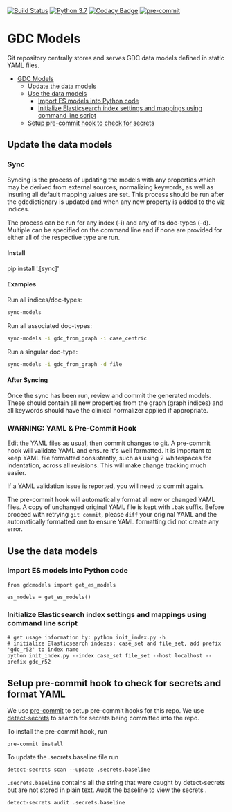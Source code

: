 [![Build Status](https://travis-ci.org/NCI-GDC/gdc-models.svg)](https://travis-ci.org/NCI-GDC/gdc-models)
[![Python 3.7](https://img.shields.io/badge/python-3.7-blue.svg)](https://www.python.org/downloads/release/python-370/)
[![Codacy Badge](https://api.codacy.com/project/badge/Grade/f71223e269e64eaaa9f6069ceab526c2)](https://www.codacy.com/manual/NCI-GDC/gdc-models?utm_source=github.com&amp;utm_medium=referral&amp;utm_content=NCI-GDC/gdc-models&amp;utm_campaign=Badge_Grade)
[![pre-commit](https://img.shields.io/badge/pre--commit-enabled-brightgreen?logo=pre-commit&logoColor=white)](https://github.com/pre-commit/pre-commit)

# GDC Models

Git repository centrally stores and serves GDC data models defined in static YAML files.

- [GDC Models](#gdc-models)
  - [Update the data models](#update-the-data-models)
  - [Use the data models](#use-the-data-models)
    - [Import ES models into Python code](#import-es-models-into-python-code)
    - [Initialize Elasticsearch index settings and mappings using command line script](#initialize-elasticsearch-index-settings-and-mappings-using-command-line-script)
  - [Setup pre-commit hook to check for secrets](#setup-pre-commit-hook-to-check-for-secrets)


## Update the data models

### Sync

Syncing is the process of updating the models with any properties which may be derived from external sources, normalizing keywords, as well as insuring all default mapping values are set. This process should be run after the gdcdictionary is updated and when any new property is added to the viz indices.

The process can be run for any index (-i) and any of its doc-types (-d). Multiple can be specified on the command line and if none are provided for either all of the respective type are run.

#### Install
pip install '.[sync]'

#### Examples
Run all indices/doc-types:
```bash
sync-models
```

Run all associated doc-types:
```bash
sync-models -i gdc_from_graph -i case_centric
```

Run a singular doc-type:
```bash
sync-models -i gdc_from_graph -d file
```

#### After Syncing
Once the sync has been run, review and commit the generated models. These should
contain all new properties from the graph (graph indices) and all keywords should have
the clinical normalizer applied if appropriate.

### WARNING: YAML & Pre-Commit Hook

Edit the YAML files as usual, then commit changes to git. A pre-commit hook will
validate YAML and ensure it's well formatted. It is important to keep YAML file formatted
consistently, such as using 2 whitespaces for indentation, across all revisions. This
will make change tracking much easier.

If a YAML validation issue is reported, you will need to commit again.

The pre-commit hook will automatically format all new or changed YAML files. A copy of unchanged original YAML file
is kept with `.bak` suffix. Before proceed with retrying `git commit`, please `diff` your original YAML
and the automatically formatted one to ensure YAML formatting did not create any error.

## Use the data models

### Import ES models into Python code

```
from gdcmodels import get_es_models

es_models = get_es_models()
```

### Initialize Elasticsearch index settings and mappings using command line script

```
# get usage information by: python init_index.py -h
# initialize Elasticsearch indexes: case_set and file_set, add prefix 'gdc_r52' to index name
python init_index.py --index case_set file_set --host localhost --prefix gdc_r52
```

## Setup pre-commit hook to check for secrets and format YAML

We use [pre-commit](https://pre-commit.com/) to setup pre-commit hooks for this repo.
We use [detect-secrets](https://github.com/Yelp/detect-secrets) to search for secrets being committed into the repo.

To install the pre-commit hook, run
```
pre-commit install
```

To update the .secrets.baseline file run
```
detect-secrets scan --update .secrets.baseline
```

`.secrets.baseline` contains all the string that were caught by detect-secrets but are not stored in plain text. Audit the baseline to view the secrets .

```
detect-secrets audit .secrets.baseline
```
